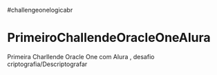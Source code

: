 #challengeonelogicabr
# PrimeiroChallendeOracleOneAlura
Primeira Charllende Oracle One com Alura , desafio criptografia/Descriptografar
